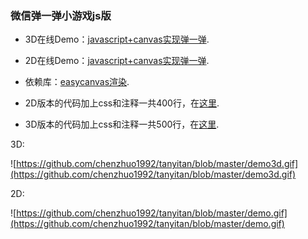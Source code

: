 ### 微信弹一弹小游戏js版

- 3D在线Demo：[javascript+canvas实现弹一弹](https://chenzhuo1992.github.io/tanyitan/).

- 2D在线Demo：[javascript+canvas实现弹一弹](https://chenzhuo1992.github.io/tanyitan/2d.html).

- 依赖库：[easycanvas渲染](https://chenzhuo1992.github.io/easycanvas/).

- 2D版本的代码加上css和注释一共400行，在[这里](https://github.com/chenzhuo1992/tanyitan/blob/master/docs/2d.html).

- 3D版本的代码加上css和注释一共500行，在[这里](https://github.com/chenzhuo1992/tanyitan/blob/master/docs/index.html).

3D:

![https://github.com/chenzhuo1992/tanyitan/blob/master/demo3d.gif](https://github.com/chenzhuo1992/tanyitan/blob/master/demo3d.gif)

2D:

![https://github.com/chenzhuo1992/tanyitan/blob/master/demo.gif](https://github.com/chenzhuo1992/tanyitan/blob/master/demo.gif)
